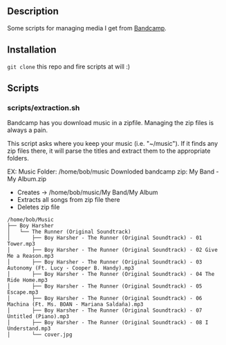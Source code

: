 ## Description

Some scripts for managing media I get from [Bandcamp](https://bandcamp.com). 

## Installation

`git clone` this repo and fire scripts at will :)

## Scripts

### scripts/extraction.sh

Bandcamp has you download music in a zipfile. Managing the zip files is always a pain.

This script asks where you keep your music (i.e. "~/music"). If it finds any zip files there, it will parse the titles and extract them to the appropriate folders.

EX: 
Music Folder: /home/bob/music
Downloded bandcamp zip: My Band - My Album.zip

- Creates -> /home/bob/music/My Band/My Album
- Extracts all songs from zip file there
- Deletes zip file

```
/home/bob/Music
├── Boy Harsher
│   └── The Runner (Original Soundtrack)
│       ├── Boy Harsher - The Runner (Original Soundtrack) - 01 Tower.mp3
│       ├── Boy Harsher - The Runner (Original Soundtrack) - 02 Give Me a Reason.mp3
│       ├── Boy Harsher - The Runner (Original Soundtrack) - 03 Autonomy (Ft. Lucy - Cooper B. Handy).mp3
│       ├── Boy Harsher - The Runner (Original Soundtrack) - 04 The Ride Home.mp3
│       ├── Boy Harsher - The Runner (Original Soundtrack) - 05 Escape.mp3
│       ├── Boy Harsher - The Runner (Original Soundtrack) - 06 Machina (Ft. Ms. BOAN - Mariana Saldaña).mp3
│       ├── Boy Harsher - The Runner (Original Soundtrack) - 07 Untitled (Piano).mp3
│       ├── Boy Harsher - The Runner (Original Soundtrack) - 08 I Understand.mp3
│       └── cover.jpg
```
